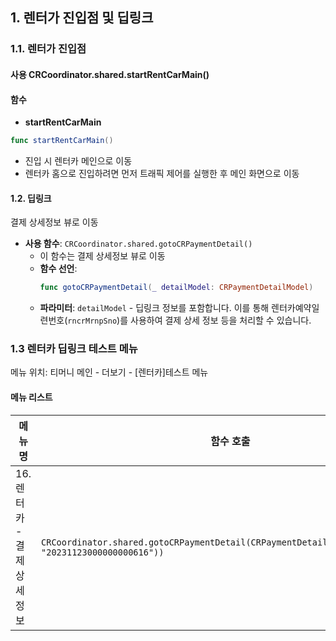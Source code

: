 
## 1. 렌터가 진입점 및 딥링크

### 1.1. 렌터가 진입점 

#### 사용 CRCoordinator.shared.startRentCarMain()

#### 함수

- **startRentCarMain**
```swift
func startRentCarMain()
```
* 진입 시 렌터카 메인으로 이동
* 렌터카 홈으로 진입하려면 먼저 트래픽 제어를 실행한 후 메인 화면으로 이동

#### 1.2. 딥링크
결제 상세정보 뷰로 이동

- **사용 함수**: `CRCoordinator.shared.gotoCRPaymentDetail()`
   - 이 함수는 결제 상세정보 뷰로 이동
   - **함수 선언**: 
      ```swift
      func gotoCRPaymentDetail(_ detailModel: CRPaymentDetailModel)
      ```
   - **파라미터**: `detailModel` - 딥링크 정보를 포함합니다. 이를 통해 렌터카예약일련번호(`rncrMrnpSno`)를 사용하여 결제 상세 정보 등을 처리할 수 있습니다.


### 1.3 렌터카 딥링크 테스트 메뉴

메뉴 위치: 티머니 메인 - 더보기 - [렌터카]테스트 메뉴

#### 메뉴 리스트

| 메뉴 명 | 함수 호출 |
|---------|----------|
| 16.렌터카 - 결제 상세정보| `CRCoordinator.shared.gotoCRPaymentDetail(CRPaymentDetailModel(rncrMrnpSno: "20231123000000000616"))` |

